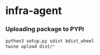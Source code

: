 # infra-agent

### Uploading package to PYPI

```bash
python3 setup.py sdist bdist_wheel
twine upload dist/*
```